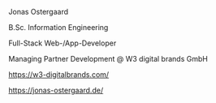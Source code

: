 Jonas Ostergaard

B.Sc. Information Engineering

Full-Stack Web-/App-Developer

Managing Partner Development @ W3 digital brands GmbH

https://w3-digitalbrands.com/

https://jonas-ostergaard.de/
